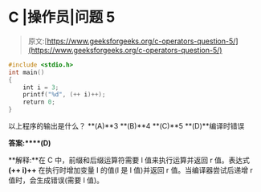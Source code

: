 # C |操作员|问题 5

> 原文:[https://www.geeksforgeeks.org/c-operators-question-5/](https://www.geeksforgeeks.org/c-operators-question-5/)

```cpp
#include <stdio.h>
int main()
{
    int i = 3;
    printf("%d", (++ i)++);
    return 0;
}
```

以上程序的输出是什么？
**(A)**3
**(B)**4
**(C)**5
**(D)**编译时错误

**答案:****(D)**

**解释:**在 C 中，前缀和后缀运算符需要 l 值来执行运算并返回 r 值。表达式 **(++ i)++** 在执行时增加变量 I 的值(I 是 l 值)并返回 r 值。当编译器尝试后递增 r 值时，会生成错误(需要 l 值)。